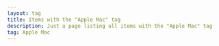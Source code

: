 ```yaml
---
layout: tag
title: Items with the "Apple Mac" tag
description: Just a page listing all items with the "Apple Mac" tag
tag: Apple Mac
---
```

